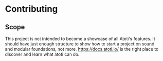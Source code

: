 # Contributing

## Scope

This project is not intended to become a showcase of all Atoti's features.
It should have just enough structure to show how to start a project on sound and modular foundations, not more.
https://docs.atoti.io/ is the right place to discover and learn what atoti can do.

